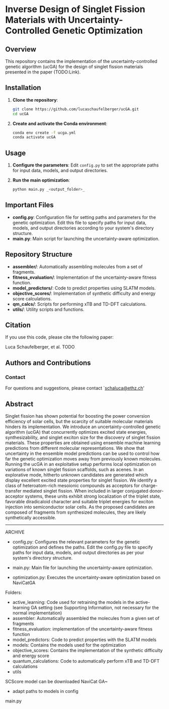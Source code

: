 # Inverse Design of Singlet Fission Materials with Uncertainty-Controlled Genetic Optimization

## Overview

This repository contains the implementation of the uncertainty-controlled genetic algorithm (ucGA) for the design of singlet fission materials presented in the paper (TODO:Link).


## Installation

1. **Clone the repository**:
    ```bash
    git clone https://github.com/lucaschaufelberger/ucGA.git
    cd ucGA
    ```

2. **Create and activate the Conda environment**:
    ```bash
    conda env create -f ucga.yml
    conda activate ucGA
    ```

## Usage

1. **Configure the parameters**:
   Edit `config.py` to set the appropriate paths for input data, models, and output directories.

2. **Run the main optimization**:
    ```bash
    python main.py _<output_folder>_
    ```
## Important Files

- **config.py**: Configuration file for setting paths and parameters for the genetic optimization. Edit this file to specify paths for input data, models, and output directories according to your system's directory structure.
- **main.py**: Main script for launching the uncertainty-aware optimization.

## Repository Structure


- **assembler/**: Automatically assembling molecules from a set of fragments.
- **fitness_evaluation/**: Implementation of the uncertainty-aware fitness function.
- **model_predictors/**: Code to predict properties using SLATM models.
- **objective_scores/**: Implementation of synthetic difficulty and energy score calculations.
- **qm_calcs/**: Scripts for performing xTB and TD-DFT calculations.
- **utils/**: Utility scripts and functions.




## Citation

If you use this code, please cite the following paper:

Luca Schaufelberger, et al. TODO

## Authors and Contributions

### Contact

For questions and suggestions, please contact `schaluca@ethz.ch'

## Abstract

Singlet fission has shown potential for boosting the power conversion efficiency of solar cells, but the scarcity of suitable molecular materials hinders its implementation. We introduce an uncertainty-controlled genetic algorithm (ucGA) that concurrently optimizes excited state energies, synthesizability, and singlet exciton size for the discovery of singlet fission materials. These properties are obtained using ensemble machine learning predictions from different molecular representations. We show that uncertainty in the ensemble model predictions can be used to control how far the genetic optimization moves away from previously known molecules. Running the ucGA in an exploitative setup performs local optimization on variations of known singlet fission scaffolds, such as acenes. In an explorative mode, hitherto unknown candidates are generated which display excellent excited state properties for singlet fission. We identify a class of heteroatom-rich mesoionic compounds as acceptors for charge-transfer mediated singlet fission. When included in larger conjugated donor-acceptor systems, these units exhibit strong localization of the triplet state, favorable diradicaloid character and suitable triplet energies for exciton injection into semiconductor solar cells. As the proposed candidates are composed of fragments from synthesized molecules, they are likely synthetically accessible.

---


ARCHIVE
- config.py: Configures the relevant parameters for the genetic optimization and defines the paths. Edit the config.py file to specify paths for input data, models, and output directories as per your system's directory structure.

- main.py: Main file for launching the uncertainty-aware optimization.

- optimization.py: Executes the uncertainty-aware optimization based on NaviCatGA

Folders:
- active_learning: Code used for retraining the models in the active-learning GA setting (see Supporting Information, not necessary for the normal implementation)
- assembler: Automatically assembled the molecules from a given set of fragments
- fitness_evaluation: implementation of the uncertainty-aware fitness function
- model_predictors: Code to predict properties with the SLATM models
- models: Contains the models used for the optimization
- objective_scores: Contains the implementation of the synthetic difficulty and energy score
- quantum_calculations: Code to automatically perform xTB and TD-DFT calculations
- utils


SCScore model can be downloaded
NaviCat GA~  



- adapt paths to models in config


main.py        
